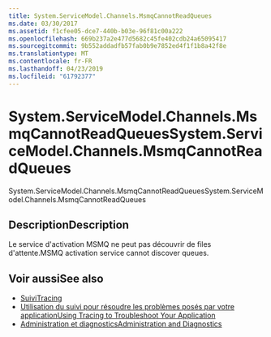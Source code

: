```yaml
---
title: System.ServiceModel.Channels.MsmqCannotReadQueues
ms.date: 03/30/2017
ms.assetid: f1cfee05-dce7-440b-b03e-96f81c00a222
ms.openlocfilehash: 669b237a2e477d5682c45fe402cdb24a65095417
ms.sourcegitcommit: 9b552addadfb57fab0b9e7852ed4f1f1b8a42f8e
ms.translationtype: MT
ms.contentlocale: fr-FR
ms.lasthandoff: 04/23/2019
ms.locfileid: "61792377"
---
```

# <a name="systemservicemodelchannelsmsmqcannotreadqueues"></a><span data-ttu-id="463b9-102">System.ServiceModel.Channels.MsmqCannotReadQueues</span><span class="sxs-lookup"><span data-stu-id="463b9-102">System.ServiceModel.Channels.MsmqCannotReadQueues</span></span>
<span data-ttu-id="463b9-103">System.ServiceModel.Channels.MsmqCannotReadQueues</span><span class="sxs-lookup"><span data-stu-id="463b9-103">System.ServiceModel.Channels.MsmqCannotReadQueues</span></span>  
  
## <a name="description"></a><span data-ttu-id="463b9-104">Description</span><span class="sxs-lookup"><span data-stu-id="463b9-104">Description</span></span>  
 <span data-ttu-id="463b9-105">Le service d'activation MSMQ ne peut pas découvrir de files d'attente.</span><span class="sxs-lookup"><span data-stu-id="463b9-105">MSMQ activation service cannot discover queues.</span></span>  
  
## <a name="see-also"></a><span data-ttu-id="463b9-106">Voir aussi</span><span class="sxs-lookup"><span data-stu-id="463b9-106">See also</span></span>

- [<span data-ttu-id="463b9-107">Suivi</span><span class="sxs-lookup"><span data-stu-id="463b9-107">Tracing</span></span>](../../../../../docs/framework/wcf/diagnostics/tracing/index.md)
- [<span data-ttu-id="463b9-108">Utilisation du suivi pour résoudre les problèmes posés par votre application</span><span class="sxs-lookup"><span data-stu-id="463b9-108">Using Tracing to Troubleshoot Your Application</span></span>](../../../../../docs/framework/wcf/diagnostics/tracing/using-tracing-to-troubleshoot-your-application.md)
- [<span data-ttu-id="463b9-109">Administration et diagnostics</span><span class="sxs-lookup"><span data-stu-id="463b9-109">Administration and Diagnostics</span></span>](../../../../../docs/framework/wcf/diagnostics/index.md)

